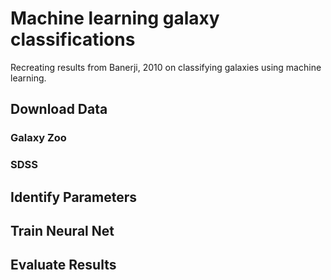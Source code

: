 # Machine learning galaxy classifications
Recreating results from Banerji, 2010 on classifying galaxies using machine learning.
## Download Data
### Galaxy Zoo
### SDSS
## Identify Parameters
## Train Neural Net 
## Evaluate Results
